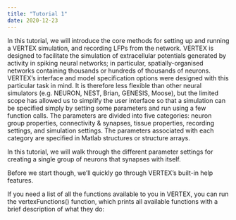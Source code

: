 ```yaml
---
title: "Tutorial 1"
date: 2020-12-23
---
```

In this tutorial, we will introduce the core methods for setting up and running a VERTEX simulation, and recording LFPs from the network. VERTEX is designed to facilitate the simulation of extracellular potentials generated by activity in spiking neural networks; in particular, spatially-organised networks containing thousands or hundreds of thousands of neurons. VERTEX’s interface and model specification options were designed with this particular task in mind. It is therefore less flexible than other neural simulators (e.g. NEURON, NEST, Brian, GENESIS, Moose), but the limited scope has allowed us to simplify the user interface so that a simulation can be specified simply by setting some parameters and run using a few function calls. The parameters are divided into five categories: neuron group properties, connectivity & synapses, tissue properties, recording settings, and simulation settings. The parameters associated with each category are specified in Matlab structures or structure arrays.

In this tutorial, we will walk through the different parameter settings for creating a single group of neurons that synapses with itself.

Before we start though, we’ll quickly go through VERTEX’s built-in help features.

If you need a list of all the functions available to you in VERTEX, you can run the vertexFunctions() function, which prints all available functions with a brief description of what they do:
